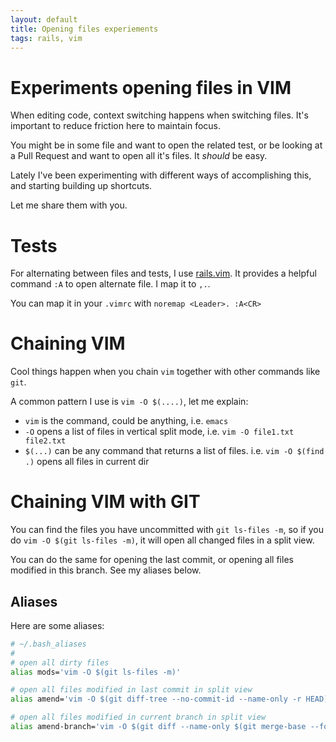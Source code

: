 ```yaml
---
layout: default
title: Opening files experiements
tags: rails, vim
---
```


# Experiments opening files in VIM

When editing code, context switching happens when switching files. It's important to reduce friction here to maintain focus.

You might be in some file and want to open the related test, or be looking at a Pull Request and want to open all it's files. It *should* be easy.

Lately I've been experimenting with different ways of accomplishing this, and starting building up shortcuts.

Let me share them with you.

# Tests

For alternating between files and tests, I use [rails.vim](https://github.com/tpope/vim-rails). It provides a helpful command `:A` to open alternate file. I map it to `,.`.

You can map it in your `.vimrc` with `noremap <Leader>. :A<CR>`

# Chaining VIM

Cool things happen when you chain `vim` together with other commands like `git`.

A common pattern I use is `vim -O $(....)`, let me explain:

- `vim` is the command, could be anything, i.e. `emacs`
- `-O` opens a list of files in vertical split mode, i.e. `vim -O file1.txt file2.txt`
- `$(...)` can be any command that returns a list of files. i.e. `vim -O $(find .)` opens all files in current dir

# Chaining VIM with GIT

You can find the files you have uncommitted with `git ls-files -m`, so if you do `vim -O $(git ls-files -m)`, it will open all changed files in a split view.

You can do the same for opening the last commit, or opening all files modified in this branch. See my aliases below.

## Aliases

Here are some aliases:

```bash
# ~/.bash_aliases
#
# open all dirty files
alias mods='vim -O $(git ls-files -m)'

# open all files modified in last commit in split view
alias amend='vim -O $(git diff-tree --no-commit-id --name-only -r HEAD)'

# open all files modified in current branch in split view
alias amend-branch='vim -O $(git diff --name-only $(git merge-base --fork-point origin/master)..)'
```
